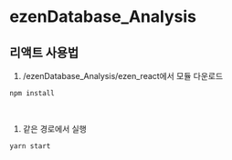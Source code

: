 # ezenDatabase_Analysis

## 리액트 사용법
1. /ezenDatabase_Analysis/ezen_react에서 모듈 다운로드<br/>
```
npm install
```
<br/>

1. 같은 경로에서 실행

```
yarn start
```
